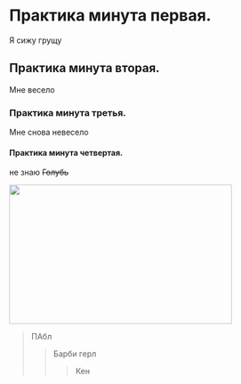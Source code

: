 
# Практика минута первая.
Я сижу грущу


## Практика минута вторая.
Мне весело


### Практика минута третья.
Мне снова невесело


#### Практика минута четвертая.
не знаю 
~~Голубь~~
<p>
<align="center">
  <img width="400" height="250" src="![приве](https://github.com/user-attachments/assets/1347ddc0-afdb-48d3-bf3b-21de058e425a)
">
</align>
</p>

> ПАбл
>> Барби герл
>>> Кен
